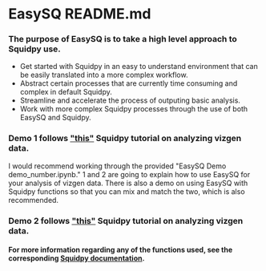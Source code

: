 # <b>EasySQ README.md</b>

### The purpose of EasySQ is to take a high level approach to Squidpy use.
<ul>
    <li>Get started with Squidpy in an easy to understand environment that can be easily translated into a more complex workflow.</li>
    <li>Abstract certain processes that are currently time consuming and complex in default Squidpy.</li>
    <li>Streamline and accelerate the process of outputing basic analysis.</li>
    <li>Work with more complex Squidpy processes through the use of both EasySQ and Squidpy.</li>
</ul>

### Demo 1 follows ["this"](https://squidpy.readthedocs.io/en/stable/notebooks/tutorials/tutorial_vizgen.html) Squidpy tutorial on analyzing vizgen data.
I would recommend working through the provided "EasySQ Demo demo_number.ipynb." 1 and 2 are going to explain how to use EasySQ for your analysis of vizgen data.
There is also a demo on using EasySQ with Squidpy functions so that you can mix and match the two, which is also recommended.

### Demo 2 follows ["this"](https://squidpy.readthedocs.io/en/stable/notebooks/tutorials/tutorial_vizgen_mouse_liver.html) Squidpy tutorial on analyzing vizgen data.

#### For more information regarding any of the functions used, see the corresponding [Squidpy documentation](https://squidpy.readthedocs.io/en/stable/api.html#).

